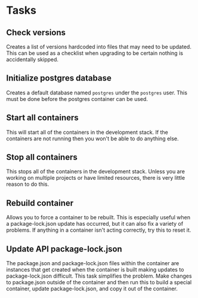 # Tasks
## Check versions
Creates a list of versions hardcoded into files that may need to be updated. This can be used as a checklist when upgrading to be certain nothing is accidentally skipped.
## Initialize postgres database
Creates a default database named `postgres` under the `postgres` user. This must be done before the postgres container can be used.
## Start all containers
This will start all of the containers in the development stack. If the containers are not running then you won't be able to do anything else.
## Stop all containers
This stops all of the containers in the development stack. Unless you are working on multiple projects or have limited resources,
there is very little reason to do this.
## Rebuild container
Allows you to force a container to be rebuilt. This is especially useful when a package-lock.json update has occurred,
but it can also fix a variety of problems. If anything in a container isn't acting correctly, try this to reset it.
## Update API package-lock.json
The package.json and package-lock.json files within the container are instances that get created when the container is built making
updates to package-lock.json difficult. This task simplifies the problem. Make changes to package.json outside of the container and
then run this to build a special container, update package-lock.json, and copy it out of the container.
